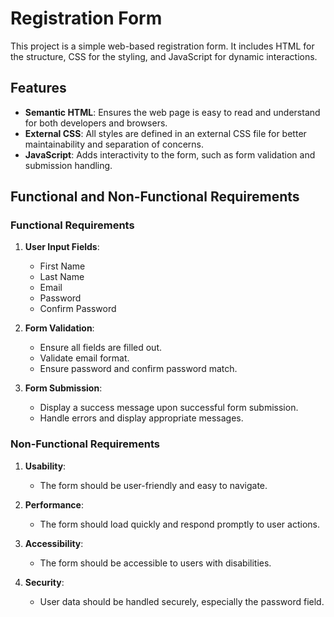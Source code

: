 # Registration Form

This project is a simple web-based registration form. It includes HTML for the structure, CSS for the styling, and JavaScript for dynamic interactions.

## Features

- **Semantic HTML**: Ensures the web page is easy to read and understand for both developers and browsers.
- **External CSS**: All styles are defined in an external CSS file for better maintainability and separation of concerns.
- **JavaScript**: Adds interactivity to the form, such as form validation and submission handling.

## Functional and Non-Functional Requirements

### Functional Requirements

1. **User Input Fields**:
    - First Name
    - Last Name
    - Email
    - Password
    - Confirm Password

2. **Form Validation**:
    - Ensure all fields are filled out.
    - Validate email format.
    - Ensure password and confirm password match.

3. **Form Submission**:
    - Display a success message upon successful form submission.
    - Handle errors and display appropriate messages.

### Non-Functional Requirements

1. **Usability**:
    - The form should be user-friendly and easy to navigate.

2. **Performance**:
    - The form should load quickly and respond promptly to user actions.

3. **Accessibility**:
    - The form should be accessible to users with disabilities.

4. **Security**:
    - User data should be handled securely, especially the password field.